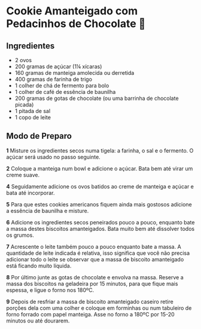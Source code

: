 # Cookie Amanteigado com Pedacinhos de Chocolate :cookie:



## Ingredientes

-  2 ovos
-  200 gramas de açúcar (1¼ xícaras)
-  160 gramas de manteiga amolecida ou derretida
-  400 gramas de farinha de trigo
-  1 colher de chá de fermento para bolo
-  1 colher de café de essência de baunilha
-  200 gramas de gotas de chocolate (ou uma barrinha de chocolate picada)
-  1 pitada de sal
-  1 copo de leite

 

## Modo de Preparo

**1** Misture os ingredientes secos numa tigela: a farinha, o sal e o fermento. O açúcar será usado no passo seguinte.

**2** Coloque a manteiga num bowl e adicione o açúcar. Bata bem até virar um creme suave.

**4** Seguidamente adicione os ovos batidos ao creme de manteiga e açúcar e bata até incorporar.

**5** Para que estes cookies americanos fiquem ainda mais gostosos adicione a essência de baunilha e misture.

**6** Adicione os ingredientes secos peneirados pouco a pouco, enquanto bate a massa destes biscoitos amanteigados. Bata muito bem até dissolver todos os grumos.

**7** Acrescente o leite também pouco a pouco enquanto bate a massa. A quantidade de leite indicada é relativa, isso significa que você não precisa adicionar todo o leite se observar que a massa de biscoito amanteigado está ficando muito líquida.

**8** Por último junte as gotas de chocolate e envolva na massa. Reserve a massa dos biscoitos na geladeira por 15 minutos, para que fique mais espessa, e ligue o forno nos 180ºC.

**9** Depois de resfriar a massa de biscoito amanteigado caseiro retire porções dela com uma colher e coloque em forminhas ou num tabuleiro de forno forrado com papel manteiga. Asse no forno a 180ºC por 15-20 minutos ou até dourarem.
